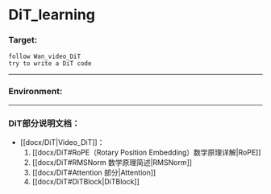 # DiT_learning
 
### Target:
    follow Wan_video_DiT
    try to write a DiT code

---
### Environment:


---
### DiT部分说明文档：
- [[docx/DiT|Video_DiT]]：
	1. [[docx/DiT#RoPE（Rotary Position Embedding）数学原理详解|RoPE]]
	2. [[docx/DiT#RMSNorm 数学原理简述|RMSNorm]]
	3. [[docx/DiT#Attention 部分|Attention]]
	4. [[docx/DiT#DiTBlock|DiTBlock]]
